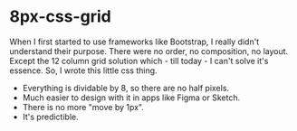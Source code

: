 # 8px-css-grid
When I first started to use frameworks like Bootstrap, I really didn't understand their purpose. There were no order, no composition, no layout. Except the 12 column grid solution which - till today - I can't solve it's essence.
So, I wrote this little css thing. 

- Everything is dividable by 8, so there are no half pixels.
- Much easier to design with it in apps like Figma or Sketch.
- There is no more "move by 1px".
- It's predictible.
